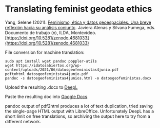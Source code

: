 # Translating feminist geodata ethics

Yang, Selene (2021).  [Feminismo, ética y datos geoespaciales. Una breve reflexión hacia su análisis conjunto](https://idatosabiertos.org/wp-content/uploads/2021/06/datosgeofeministas4junio.pdf). Javiera Atenas y Silvana Fumega, eds. Documento de trabajo (n), ILDA, Montevideo. [https://doi.org/10.5281/zenodo.4681033](https://doi.org/10.5281/zenodo.4681033)

File conversion for machine translation:
```
sudo apt install wget pandoc poppler-utils
wget https://idatosabiertos.org/wp-content/uploads/2021/06/datosgeofeministas4junio.pdf
pdftohtml datosgeofeministas4junio.pdf 
pandoc -s datosgeofeministas4junios.html -o datosgeofeministas.docx
```

Upload the resulting .docx to [DeepL](https://www.deepl.com/translator)

Paste the resulting doc into [Google Docs](https://docs.google.com/document/d/1Ee81bssn8CSdRRD2RhlYoNy10r0jhpk1niz8l59VpPo/edit?usp=sharing)

pandoc output of pdf2html produces a lot of text duplication, tried saving the single-page HTML output with LibreOffice.
Unfortunately DeepL has a short limit on free translations, so archiving the output here to try from a different network.



